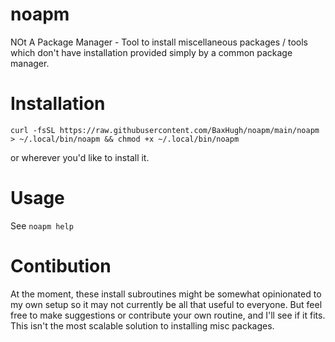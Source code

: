 # noapm
NOt A Package Manager - Tool to install miscellaneous packages / tools which don't have installation provided simply by a common package manager.

# Installation
```
curl -fsSL https://raw.githubusercontent.com/BaxHugh/noapm/main/noapm > ~/.local/bin/noapm && chmod +x ~/.local/bin/noapm
```
or wherever you'd like to install it.

# Usage
See `noapm help`

# Contibution
At the moment, these install subroutines might be somewhat opinionated to my own setup so it may not currently be all that useful to everyone. But feel free to make suggestions or contribute your own routine, and I'll see if it fits.
This isn't the most scalable solution to installing misc packages.
